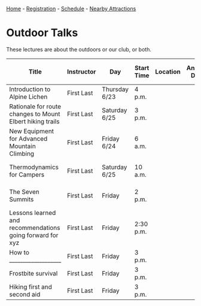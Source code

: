 [Home](index.md) - [Registration](registration.md) - [Schedule](schedule.md) - [Nearby Attractions](nearby-attractions.md)
# Outdoor Talks
These lectures are about the outdoors or our club, or both.

| Title                                                     | Instructor | Day           | Start Time | Location | Anticipated Duration | Difficulty, other comments   |
|-----------------------------------------------------------|------------|---------------|------------|----------|----------------------|------------------------------|
| Introduction to Alpine Lichen                             | First Last | Thursday 6/23 | 4 p.m.     |          |                      | For example                  |
| Rationale for route changes to Mount Elbert hiking trails | First Last | Saturday 6/25 | 3 p.m.     |          |                      | Could be real but isn't      |
| New Equipment for Advanced Mountain Climbing              | First Last | Friday 6/24   | 6 a.m.     |          |                      | This is an example           |
| Thermodynamics for Campers                                | First Last | Saturday 6/25 | 10 a.m.    |          |                      | This is also an example      |
| The Seven Summits                                         | First Last | Friday        | 2 p.m.     |          |                      | Yet another example          |
| Lessons learned and recommendations going forward for xyz | First Last | Friday        | 2:30 p.m.  |          |                      | Also an example but not real |
| How to ___________________                                | First Last | Friday        | 3 p.m.     |          |                      | TBA                          |
| Frostbite survival                              | First Last | Friday        | 3 p.m.     |          |                      | TBA                          |
| Hiking first and second aid                              | First Last | Friday        | 3 p.m.     |          |                      | TBA                          |